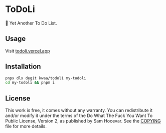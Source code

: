 # ToDoLi

🥔 Yet Another To Do List.

## Usage

Visit [todoli.vercel.app](https://todoli.vercel.app)

## Installation

```bash
pnpx dlx degit kwaa/todoli my-todoli
cd my-todoli && pnpm i
```

## License

This work is free, it comes without any warranty. You can redistribute it and/or modify it under the terms of the Do What The Fuck You Want To Public License, Version 2, as published by Sam Hocevar. See the [COPYING](COPYING) file for more details.

